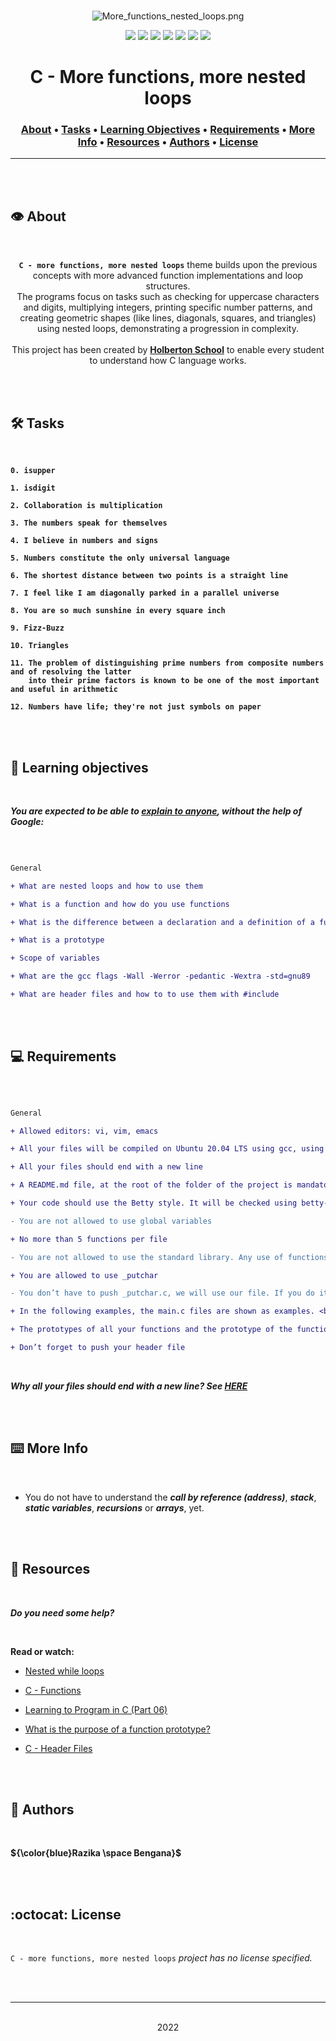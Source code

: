 <div align="center">
<br>

![More_functions_nested_loops.png](README-image/more_functions_nested_loops.png)

</div>


<p align="center">
<img src="https://img.shields.io/badge/-C-yellow">
<img src="https://img.shields.io/badge/-Linux-lightgrey">
<img src="https://img.shields.io/badge/-WSL-brown">
<img src="https://img.shields.io/badge/-Ubuntu%2020.04.4%20LTS-orange">
<img src="https://img.shields.io/badge/-JetBrains-blue">
<img src="https://img.shields.io/badge/-Holberton%20School-red">
<img src="https://img.shields.io/badge/License-not%20specified-brightgreen">
</p>


<h1 align="center"> C - More functions, more nested loops </h1>


<h3 align="center">
<a href="https://github.com/RazikaBengana/holbertonschool-low_level_programming/tree/main/more_functions_nested_loops#eye-about">About</a> •
<a href="https://github.com/RazikaBengana/holbertonschool-low_level_programming/tree/main/more_functions_nested_loops#hammer_and_wrench-tasks">Tasks</a> •
<a href="https://github.com/RazikaBengana/holbertonschool-low_level_programming/tree/main/more_functions_nested_loops#memo-learning-objectives">Learning Objectives</a> •
<a href="https://github.com/RazikaBengana/holbertonschool-low_level_programming/tree/main/more_functions_nested_loops#computer-requirements">Requirements</a> •
<a href="https://github.com/RazikaBengana/holbertonschool-low_level_programming/tree/main/more_functions_nested_loops#keyboard-more-info">More Info</a> •
<a href="https://github.com/RazikaBengana/holbertonschool-low_level_programming/tree/main/more_functions_nested_loops#mag_right-resources">Resources</a> •
<a href="https://github.com/RazikaBengana/holbertonschool-low_level_programming/tree/main/more_functions_nested_loops#bust_in_silhouette-authors">Authors</a> •
<a href="https://github.com/RazikaBengana/holbertonschool-low_level_programming/tree/main/more_functions_nested_loops#octocat-license">License</a>
</h3>

---

<!-- ------------------------------------------------------------------------------------------------- -->

<br>
<br>

## :eye: About

<br>

<div align="center">

**`C - more functions, more nested loops`** theme builds upon the previous concepts with more advanced function implementations and loop structures.
<br>
The programs focus on tasks such as checking for uppercase characters and digits, multiplying integers, printing specific number patterns, and creating geometric shapes (like lines, diagonals, squares, and triangles) using nested loops, demonstrating a progression in complexity.
<br>
<br>
This project has been created by **[Holberton School](https://www.holbertonschool.com/about-holberton)** to enable every student to understand how C language works.

</div>

<br>
<br>

<!-- ------------------------------------------------------------------------------------------------- -->

## :hammer_and_wrench: Tasks

<br>

**`0. isupper`**

**`1. isdigit`**

**`2. Collaboration is multiplication`**

**`3. The numbers speak for themselves`**

**`4. I believe in numbers and signs`**

**`5. Numbers constitute the only universal language`**

**`6. The shortest distance between two points is a straight line`**

**`7. I feel like I am diagonally parked in a parallel universe`**

**`8. You are so much sunshine in every square inch`**

**`9. Fizz-Buzz`**

**`10. Triangles`**

**`11. The problem of distinguishing prime numbers from composite numbers and of resolving the latter`** <br>
**`    into their prime factors is known to be one of the most important and useful in arithmetic`**

**`12. Numbers have life; they're not just symbols on paper`**

<br>
<br>

<!-- ------------------------------------------------------------------------------------------------- -->

## :memo: Learning objectives

<br>

**_You are expected to be able to [explain to anyone](https://fs.blog/feynman-learning-technique/), without the help of Google:_**

<br>

```diff

General

+ What are nested loops and how to use them

+ What is a function and how do you use functions

+ What is the difference between a declaration and a definition of a function

+ What is a prototype

+ Scope of variables

+ What are the gcc flags -Wall -Werror -pedantic -Wextra -std=gnu89

+ What are header files and how to to use them with #include

```

<br>
<br>

<!-- ------------------------------------------------------------------------------------------------- -->

## :computer: Requirements

<br>

```diff

General

+ Allowed editors: vi, vim, emacs

+ All your files will be compiled on Ubuntu 20.04 LTS using gcc, using the options -Wall -Werror -Wextra -pedantic -std=gnu89

+ All your files should end with a new line

+ A README.md file, at the root of the folder of the project is mandatory

+ Your code should use the Betty style. It will be checked using betty-style.pl and betty-doc.pl

- You are not allowed to use global variables

+ No more than 5 functions per file

- You are not allowed to use the standard library. Any use of functions like printf, puts, etc… is forbidden

+ You are allowed to use _putchar

- You don’t have to push _putchar.c, we will use our file. If you do it won’t be taken into account

+ In the following examples, the main.c files are shown as examples. <br> You can use them to test your functions, but you don’t have to push them to your repo (if you do we won’t take them into account). <br> We will use our own main.c files at compilation. <br> Our main.c files might be different from the one shown in the examples

+ The prototypes of all your functions and the prototype of the function _putchar should be included in your header file called main.h

+ Don’t forget to push your header file

```

<br>

**_Why all your files should end with a new line? See [HERE](https://unix.stackexchange.com/questions/18743/whats-the-point-in-adding-a-new-line-to-the-end-of-a-file/18789)_**

<br>
<br>

<!-- ------------------------------------------------------------------------------------------------- -->

## :keyboard: More Info

<br>

- You do not have to understand the **_call by reference (address)_**, **_stack_**, **_static variables_**, **_recursions_** or **_arrays_**, yet.

<br>
<br>

<!-- ------------------------------------------------------------------------------------------------- -->

## :mag_right: Resources

<br>

**_Do you need some help?_**

<br>

**Read or watch:**

* [Nested while loops](https://www.youtube.com/watch?v=Z3iGeQ1gIss)

* [C - Functions](https://www.tutorialspoint.com/cprogramming/c_functions.htm)

* [Learning to Program in C (Part 06)](https://www.youtube.com/watch?v=qMlnFwYdqIw)

* [What is the purpose of a function prototype?](https://www.geeksforgeeks.org/what-is-the-purpose-of-a-function-prototype/)

* [C - Header Files](https://www.tutorialspoint.com/cprogramming/c_header_files.htm)

<br>
<br>

<!-- ------------------------------------------------------------------------------------------------- -->

## :bust_in_silhouette: Authors

<br>

**${\color{blue}Razika \space Bengana}$**

<br>
<br>

<!-- ------------------------------------------------------------------------------------------------- -->

## :octocat: License

<br>

```C - more functions, more nested loops``` _project has no license specified._

<br>
<br>

---

<p align="center"><br>2022</p>